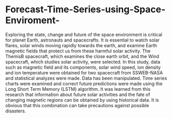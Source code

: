 # Forecast-Time-Series-using-Space-Enviroment-
Exploring the state, change and future of the space environment is critical for planet Earth, astronauts and spacecrafts. It is essential to
watch solar flares, solar winds moving rapidly towards the earth, and examine Earth magnetic fields that protect us from these harmful
solar activity. The ThemisB spacecraft, which examines the close earth orbit, and the Wind spacecraft, which studies solar activity,
were selected. In this study, data such as magnetic field and its components, solar wind speed, ion density and ion temperature were
obtained for two spacecraft from SSWEB-NASA and statistical analyzes were made. Data has been manipulated. Time series charts
were examined and correct future predictions were made using the Long Short Term Memory (LSTM) algorithm. It was learned
from this research that information about future solar activities and the fate of changing magnetic regions can be obtained by using
historical data. It is obvious that this combination can take precautions against possible disasters.
